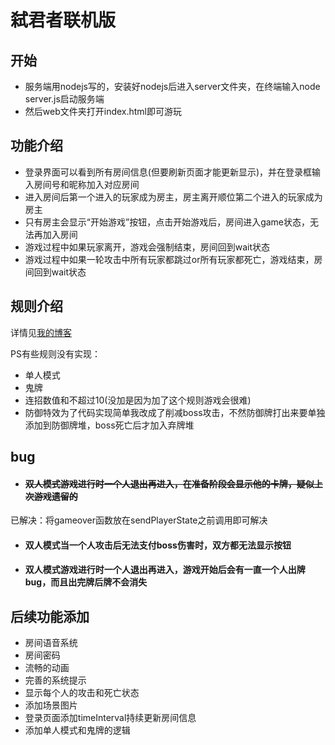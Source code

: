 # 弑君者联机版
## 开始
- 服务端用nodejs写的，安装好nodejs后进入server文件夹，在终端输入node server.js启动服务端
- 然后web文件夹打开index.html即可游玩
## 功能介绍
- 登录界面可以看到所有房间信息(但要刷新页面才能更新显示)，并在登录框输入房间号和昵称加入对应房间
- 进入房间后第一个进入的玩家成为房主，房主离开顺位第二个进入的玩家成为房主
- 只有房主会显示“开始游戏”按钮，点击开始游戏后，房间进入game状态，无法再加入房间
- 游戏过程中如果玩家离开，游戏会强制结束，房间回到wait状态
- 游戏过程中如果一轮攻击中所有玩家都跳过or所有玩家都死亡，游戏结束，房间回到wait状态
## 规则介绍
详情见[我的博客](http://47.96.132.249/index.php/2023/11/26/%e5%bc%91%e5%90%9b%e8%80%85%e6%89%91%e5%85%8b%e6%a1%8c%e6%b8%b8%e8%a7%84%e5%88%99/)

PS有些规则没有实现：
- 单人模式
- 鬼牌
- 连招数值和不超过10(没加是因为加了这个规则游戏会很难)
- 防御特效为了代码实现简单我改成了削减boss攻击，不然防御牌打出来要单独添加到防御牌堆，boss死亡后才加入弃牌堆
## bug
- #### ~~双人模式游戏进行时一个人退出再进入，在准备阶段会显示他的卡牌，疑似上次游戏遗留的~~
 已解决：将gameover函数放在sendPlayerState之前调用即可解决
- #### 双人模式当一个人攻击后无法支付boss伤害时，双方都无法显示按钮
- #### 双人模式游戏进行时一个人退出再进入，游戏开始后会有一直一个人出牌bug，而且出完牌后牌不会消失

## 后续功能添加
- 房间语音系统
- 房间密码
- 流畅的动画
- 完善的系统提示
- 显示每个人的攻击和死亡状态
- 添加场景图片
- 登录页面添加timeInterval持续更新房间信息
- 添加单人模式和鬼牌的逻辑